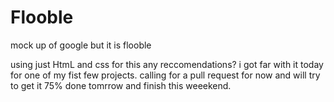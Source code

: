 # Flooble
mock up of google but it is flooble


using just HtmL and css for this any reccomendations? i got far with it today for one of my fist few projects. calling for a pull request for now and will try to get it 75% done tomrrow and finish this weeekend.

